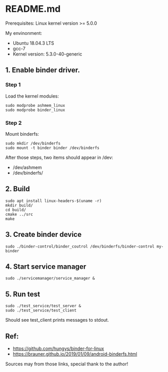# README.md

Prerequisites: Linux kernel version >= 5.0.0

My envinonment: 

* Ubuntu 18.04.3 LTS
* gcc-7
* Kernel version: 5.3.0-40-generic

## 1. Enable binder driver.

### Step 1

Load the kernel modules:

```
sudo modprobe ashmem_linux
sudo modprobe binder_linux
```

### Step 2

Mount binderfs:

```
sudo mkdir /dev/binderfs
sudo mount -t binder binder /dev/binderfs
```

After those steps, two items should appear in /dev:

* /dev/ashmem
* /dev/binderfs/

## 2. Build

```
sudo apt install linux-headers-$(uname -r)
mkdir build/
cd build/
cmake ../src
make
```

## 3. Create binder device

```
sudo ./binder-control/binder_coutrol /dev/binderfs/binder-control my-binder
```

## 4. Start service manager  

```
sudo ./servicemanager/service_manager &
```

## 5. Run test

```
sudo ./test_service/test_server &
sudo ./test_service/test_client
```

Should see test_client prints messages to stdout.

## Ref:

* https://github.com/hungys/binder-for-linux
* https://brauner.github.io/2019/01/09/android-binderfs.html

Sources may from those links, special thank to the author!  
